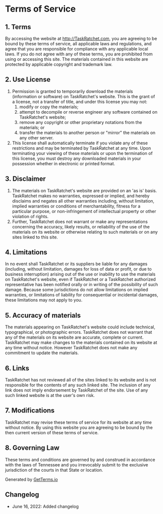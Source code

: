 # Terms of Service

## 1. Terms

By accessing the website at <http://TaskRatchet.com>, you are agreeing to be bound by these terms of service, all applicable laws and regulations, and agree that you are responsible for compliance with any applicable local laws. If you do not agree with any of these terms, you are prohibited from using or accessing this site. The materials contained in this website are protected by applicable copyright and trademark law.

## 2. Use License

1. Permission is granted to temporarily download the materials (information or software) on TaskRatchet's website. This is the grant of a license, not a transfer of title, and under this license you may not:
    1. modify or copy the materials;
    2. attempt to decompile or reverse engineer any software contained on TaskRatchet's website;
    3. remove any copyright or other proprietary notations from the materials; or
    4. transfer the materials to another person or "mirror" the materials on any other server.
2. This license shall automatically terminate if you violate any of these restrictions and may be terminated by TaskRatchet at any time. Upon terminating your viewing of these materials or upon the termination of this license, you must destroy any downloaded materials in your possession whether in electronic or printed format.

## 3. Disclaimer

1. The materials on TaskRatchet's website are provided on an 'as is' basis. TaskRatchet makes no warranties, expressed or implied, and hereby disclaims and negates all other warranties including, without limitation, implied warranties or conditions of merchantability, fitness for a particular purpose, or non-infringement of intellectual property or other violation of rights.
2. Further, TaskRatchet does not warrant or make any representations concerning the accuracy, likely results, or reliability of the use of the materials on its website or otherwise relating to such materials or on any sites linked to this site.

## 4. Limitations

In no event shall TaskRatchet or its suppliers be liable for any damages (including, without limitation, damages for loss of data or profit, or due to business interruption) arising out of the use or inability to use the materials on TaskRatchet's website, even if TaskRatchet or a TaskRatchet authorized representative has been notified orally or in writing of the possibility of such damage. Because some jurisdictions do not allow limitations on implied warranties, or limitations of liability for consequential or incidental damages, these limitations may not apply to you.

## 5. Accuracy of materials

The materials appearing on TaskRatchet's website could include technical, typographical, or photographic errors. TaskRatchet does not warrant that any of the materials on its website are accurate, complete or current. TaskRatchet may make changes to the materials contained on its website at any time without notice. However TaskRatchet does not make any commitment to update the materials.

## 6. Links

TaskRatchet has not reviewed all of the sites linked to its website and is not responsible for the contents of any such linked site. The inclusion of any link does not imply endorsement by TaskRatchet of the site. Use of any such linked website is at the user's own risk.

## 7. Modifications

TaskRatchet may revise these terms of service for its website at any time without notice. By using this website you are agreeing to be bound by the then current version of these terms of service.

## 8. Governing Law

These terms and conditions are governed by and construed in accordance with the laws of Tennessee and you irrevocably submit to the exclusive jurisdiction of the courts in that State or location.

Generated by [GetTerms.io](https://getterms.io/)

## Changelog

- June 16, 2022: Added changelog
